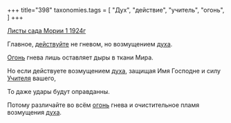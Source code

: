 +++
title="398"
taxonomies.tags = [
 "Дух",
 "действие",
 "учитель",
 "огонь",
]
+++

[Листы сада Мории 1 1924г](/agni/1924)

Главное, [действуйте](/tags/действие) не гневом, но возмущением [духа](/tags/Дух).   

[Огонь](/tags/огонь) гнева лишь оставляет дыры в ткани Мира.   

Но если действуете возмущением [духа](/tags/Дух), защищая Имя Господне и силу [Учителя](/tags/учитель) вашего,   

То даже удары будут оправданны.   

Потому различайте во всём [огонь](/tags/огонь) гнева и очистительное пламя возмущения [духа](/tags/Дух).   

